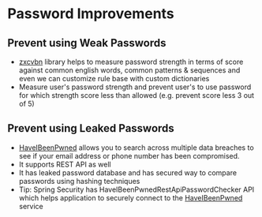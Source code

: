 # Password Improvements

## Prevent using Weak Passwords

- [zxcvbn](https://github.com/nulab/zxcvbn4j) library helps to measure password strength in terms of score against
  common
  english words, common patterns & sequences and even we can customize rule base with custom dictionaries
- Measure user's password strength and prevent user's to use password for which strength score less than allowed (e.g.
  prevent score less 3 out of 5)

## Prevent using Leaked Passwords

- [HaveIBeenPwned](https://haveibeenpwned.com/) allows you to search across multiple data breaches to see if your email
  address or phone number has been compromised.
- It supports REST API as well
- It has leaked password database and has secured way to compare passwords using hashing techniques
- Tip: Spring Security has HaveIBeenPwnedRestApiPasswordChecker API which helps application to securely connect to
  the [HaveIBeenPwned](https://haveibeenpwned.com/API/v3#PwnedPasswords) service  


